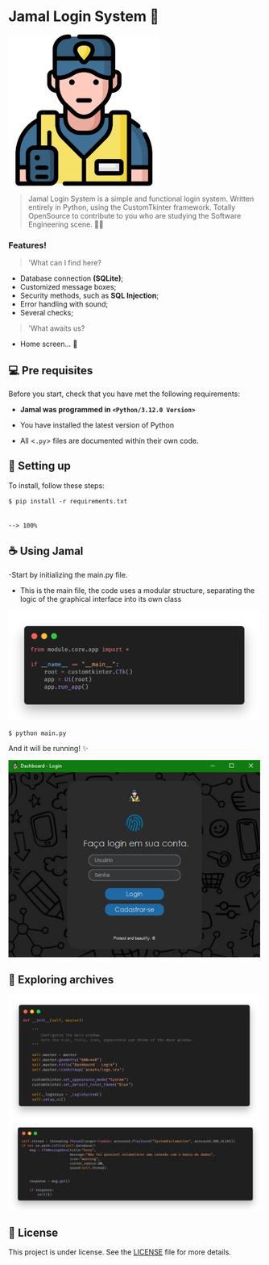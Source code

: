 # Jamal Login System 💨

<img src="assets/logo.png" alt="jamal" width=300px>

> Jamal Login System is a simple and functional login system. Written entirely in Python, using the CustomTkinter framework. Totally OpenSource to contribute to you who are studying the Software Engineering scene. 💫🥳

### Features!

> 'What can I find here?

- Database connection **(SQLite)**;
- Customized message boxes;
- Security methods, such as **SQL Injection**;
- Error handling with sound;
- Several checks;

> 'What awaits us?

- Home screen... 🎊

## 💻 Pre requisites

Before you start, check that you have met the following requirements:

- **Jamal was programmed in `<Python/3.12.0 Version>`** 
- You have installed the latest version of Python

- All <`.py`> files are documented within their own code.

## 🚀 Setting up 

To install, follow these steps:

```
$ pip install -r requirements.txt


--> 100%
```


## ☕ Using **Jamal**

-Start by initializing the main.py file.

- This is the main file, the code uses a modular structure,
separating the logic of the graphical interface into its own class

<img src="assets/mainexample.png" width="500">

```
$ python main.py
```

And it will be running! ✨

<img src="assets/dash.png" width="500">


## 🎡 Exploring archives

<img src="assets/initapp.png" width="500">
<img src="assets/system2.png">

## 📝 License

This project is under license. See the [LICENSE](LICENSE.md) file for more details.